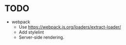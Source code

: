 # TODO

* webpack
	* Use https://webpack.js.org/loaders/extract-loader/
	* Add stylelint
	* Server-side rendering.

